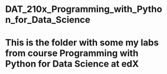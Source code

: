# DAT_210x_Programming_with_Python_for_Data_Science
# This is the folder with some my labs from course Programming with Python for Data Science at edX
